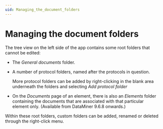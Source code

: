 ```yaml
---
uid: Managing_the_document_folders
---
```


# Managing the document folders

The tree view on the left side of the app contains some root folders that cannot be edited:

- The *General documents* folder.

- A number of protocol folders, named after the protocols in question.

    More protocol folders can be added by right-clicking in the blank area underneath the folders and selecting *Add protocol folder*

- On the *Documents* page of an element, there is also an *Elements* folder containing the documents that are associated with that particular element only. (Available from DataMiner 9.6.8 onwards.)

Within these root folders, custom folders can be added, renamed or deleted through the right-click menu.
